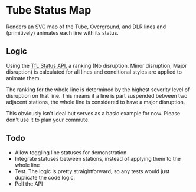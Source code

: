 # Tube Status Map
Renders an SVG map of the Tube, Overground, and DLR lines and (primitively) animates each line with its status.

## Logic
Using the [TfL Status API](https://api.tfl.gov.uk/line/mode/tube/status), a ranking (No disruption, Minor disruption,
Major disruption) is calculated for all lines and conditional styles are applied to animate them.

The ranking for the whole line is determined by the highest severity level of disruption on that line. This means if a
line is part suspended between two adjacent stations, the whole line is considered to have a major disruption.

This obviously isn't ideal but serves as a basic example for now. Please don't use it to plan your commute.

## Todo

- Allow toggling line statuses for demonstration
- Integrate statuses between stations, instead of applying them to the whole line
- Test. The logic is pretty straightforward, so any tests would just duplicate the code logic.
- Poll the API
